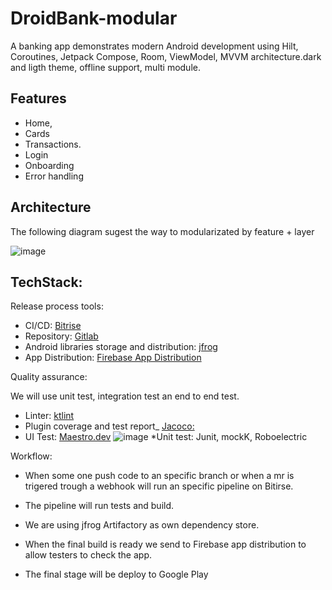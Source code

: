 # DroidBank-modular

A banking app demonstrates modern Android development using Hilt, Coroutines, Jetpack Compose, Room, ViewModel, MVVM architecture.dark and ligth theme, offline support, multi module.

## Features
* Home,
* Cards
* Transactions.
* Login
* Onboarding
* Error handling

## Architecture

The following diagram sugest the way to modularizated by feature + layer


![image](https://github.com/sebacipolat/DroidBank-modular/assets/1523404/a3b72049-d307-4d5b-9419-65505f56dda0)

## TechStack:

Release process tools:

* CI/CD: [Bitrise](https://bitrise.io/)
* Repository: [Gitlab](https://about.gitlab.com/)
* Android libraries storage and distribution: [jfrog](https://jfrog.com/integration/android-repository/)
* App Distribution:  [Firebase App Distribution](https://firebase.google.com/docs/app-distribution?hl=es-419)

Quality assurance:

We will use unit test, integration test an end to end test.

* Linter: [ktlint](https://pinterest.github.io/ktlint/)
* Plugin coverage and test report_ [Jacoco: ](https://docs.gradle.org/current/userguide/jacoco_plugin.html)
* UI Test: [Maestro.dev](https://maestro.mobile.dev/)
![image](https://github.com/sebacipolat/DroidBank-modular/assets/1523404/ded37940-5db1-42d8-9384-65e7aab67add)
*Unit test: Junit, mockK, Roboelectric

Workflow:

* When some one push code to an specific branch or when a mr is trigered trough a webhook will run an specific pipeline on Bitirse.

* The pipeline will run tests and build.

* We are using jfrog Artifactory as own dependency store.

* When the final build is ready we send to Firebase app distribution to allow testers to check the app.

* The final stage will be deploy to Google Play



